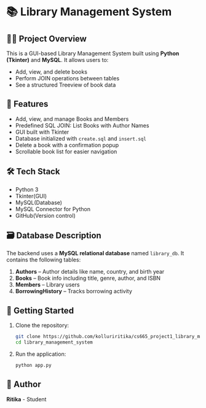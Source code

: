 # 📚 Library Management System

## 👩‍💻 Project Overview

This is a GUI-based Library Management System built using **Python (Tkinter)** and **MySQL**. It allows users to:
- Add, view, and delete books
- Perform JOIN operations between tables
- See a structured Treeview of book data

## 🔧 Features

- Add, view, and manage Books and Members
- Predefined SQL JOIN: List Books with Author Names
- GUI built with Tkinter
- Database initialized with `create.sql` and `insert.sql`
- Delete a book with a confirmation popup
- Scrollable book list for easier navigation

## 🛠️ Tech Stack

- Python 3
- Tkinter(GUI)
- MySQL(Database)
- MySQL Connector for Python
- GitHub(Version control)

## 🗃️ Database Description

The backend uses a **MySQL relational database** named `library_db`. It contains the following tables:
1. **Authors** – Author details like name, country, and birth year
2. **Books** – Book info including title, genre, author, and ISBN
3. **Members** – Library users
4. **BorrowingHistory** – Tracks borrowing activity

## 🚀 Getting Started

1. Clone the repository:
    ```bash
    git clone https://github.com/kolluriritika/cs665_project1_library_management_system.git
    cd library_management_system
    ```

2. Run the application:
    ```bash
    python app.py
    ```

## 👤 Author

**Ritika** - Student
